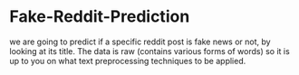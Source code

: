 # Fake-Reddit-Prediction
we are going to predict if a specific reddit post is fake news or not, by looking at its title. The data is raw (contains various forms of words) so it is up to you on what text preprocessing techniques to be applied.
